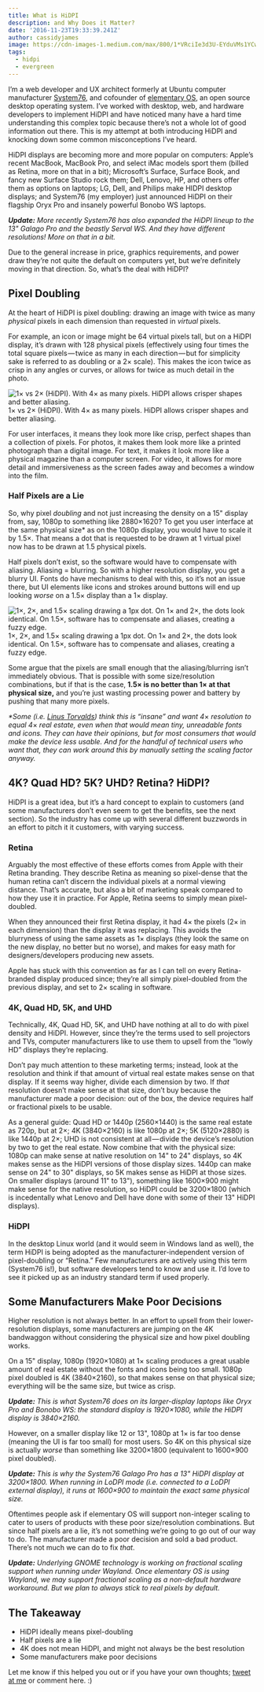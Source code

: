 ```yaml
---
title: What is HiDPI
description: and Why Does it Matter?
date: '2016-11-23T19:33:39.241Z'
author: cassidyjames
image: https://cdn-images-1.medium.com/max/800/1*VRciIe3d3U-EYduVMs1YCw.png
tags:
  - hidpi
  - evergreen
---
```


I’m a web developer and UX architect formerly at Ubuntu computer manufacturer [System76](https://system76.com), and cofounder of [elementary OS](https://elementary.io), an open source desktop operating system. I’ve worked with desktop, web, and hardware developers to implement HiDPI and have noticed many have a hard time understanding this complex topic because there’s not a whole lot of good information out there. This is my attempt at both introducing HiDPI and knocking down some common misconceptions I’ve heard.

HiDPI displays are becoming more and more popular on computers: Apple’s recent MacBook, MacBook Pro, and select iMac models sport them (billed as Retina, more on that in a bit); Microsoft’s Surface, Surface Book, and fancy new Surface Studio rock them; Dell, Lenovo, HP, and others offer them as options on laptops; LG, Dell, and Philips make HIDPI desktop displays; and System76 (my employer) just announced HiDPI on their flagship Oryx Pro and insanely powerful Bonobo WS laptops.

**_Update:_** _More recently System76 has also expanded the HiDPI lineup to the 13" Galago Pro and the beastly Serval WS. And they have different resolutions! More on that in a bit._

Due to the general increase in price, graphics requirements, and power draw they’re not quite the default on computers yet, but we’re definitely moving in that direction. So, what’s the deal with HiDPI?

## Pixel Doubling

At the heart of HiDPI is pixel doubling: drawing an image with twice as many _physical_ pixels in each dimension than requested in _virtual_ pixels.

For example, an icon or image might be 64 virtual pixels tall, but on a HiDPI display, it’s drawn with 128 physical pixels (effectively using four times the total square pixels — twice as many in each direction — but for simplicity sake is referred to as doubling or a 2× scale). This makes the icon twice as crisp in any angles or curves, or allows for twice as much detail in the photo.

![1× vs 2× (HiDPI). With 4× as many pixels. HiDPI allows crisper shapes and better aliasing.](https://cdn-images-1.medium.com/max/800/1*VRciIe3d3U-EYduVMs1YCw.png)
1× vs 2× (HiDPI). With 4× as many pixels. HiDPI allows crisper shapes and better aliasing.

For user interfaces, it means they look more like crisp, perfect shapes than a collection of pixels. For photos, it makes them look more like a printed photograph than a digital image. For text, it makes it look more like a physical magazine than a computer screen. For video, it allows for more detail and immersiveness as the screen fades away and becomes a window into the film.

### Half Pixels are a Lie

So, why pixel _doubling_ and not just increasing the density on a 15" display from, say, 1080p to something like 2880×1620? To get you user interface at the same physical size\* as on the 1080p display, you would have to scale it by 1.5×. That means a dot that is requested to be drawn at 1 virtual pixel now has to be drawn at 1.5 physical pixels.

Half pixels don’t exist, so the software would have to compensate with aliasing. Aliasing = blurring. So with a higher resolution display, you get a blurry UI. Fonts do have mechanisms to deal with this, so it’s not an issue there, but UI elements like icons and strokes around buttons will end up looking _worse_ on a 1.5× display than a 1× display.

![1×, 2×, and 1.5× scaling drawing a 1px dot. On 1× and 2×, the dots look identical. On 1.5×, software has to compensate and aliases, creating a fuzzy edge.](https://cdn-images-1.medium.com/max/2560/1*-7KPTGz-RnHS_EWl27-DTg.png)
1×, 2×, and 1.5× scaling drawing a 1px dot. On 1× and 2×, the dots look identical. On 1.5×, software has to compensate and aliases, creating a fuzzy edge.

Some argue that the pixels are small enough that the aliasing/blurring isn’t immediately obvious. That is possible with some size/resolution combinations, but if that is the case, **1.5× is no better than 1× at that physical size,** and you’re just wasting processing power and battery by pushing that many more pixels.

_\*Some (i.e._ [_Linus Torvalds_](https://plus.google.com/+LinusTorvalds/posts/d7nfnWSXjfD?sfc=true)_) think this is “insane” and want 4_× _resolution to equal 4_× _real estate, even when that would mean tiny, unreadable fonts and icons. They can have their opinions, but for most consumers that would make the device less usable. And for the handful of technical users who want that, they can work around this by manually setting the scaling factor anyway._

## 4K? Quad HD? 5K? UHD? Retina? HiDPI?

HiDPI is a great idea, but it’s a hard concept to explain to customers (and some manufacturers don’t even seem to get the benefits, see the next section). So the industry has come up with several different buzzwords in an effort to pitch it it customers, with varying success.

### Retina

Arguably the most effective of these efforts comes from Apple with their Retina branding. They describe Retina as meaning so pixel-dense that the human retina can’t discern the individual pixels at a normal viewing distance. That’s accurate, but also a bit of marketing speak compared to how they use it in practice. For Apple, Retina seems to simply mean pixel-doubled.

When they announced their first Retina display, it had 4× the pixels (2× in each dimension) than the display it was replacing. This avoids the blurryness of using the same assets as 1× displays (they look the same on the new display, no better but no worse), and makes for easy math for designers/developers producing new assets.

Apple has stuck with this convention as far as I can tell on every Retina-branded display produced since; they’re all simply pixel-doubled from the previous display, and set to 2× scaling in software.

### 4K, Quad HD, 5K, and UHD

Technically, 4K, Quad HD, 5K, and UHD have nothing at all to do with pixel density and HiDPI. However, since they’re the terms used to sell projectors and TVs, computer manufacturers like to use them to upsell from the “lowly HD” displays they’re replacing.

Don’t pay much attention to these marketing terms; instead, look at the resolution and think if that amount of virtual real estate makes sense on that display. If it seems way higher, divide each dimension by two. If _that_ resolution doesn’t make sense at that size, don’t buy because the manufacturer made a poor decision: out of the box, the device requires half or fractional pixels to be usable.

As a general guide: Quad HD or 1440p (2560×1440) is the same real estate as 720p, but at 2×; 4K (3840×2160) is like 1080p at 2×; 5K (5120×2880) is like 1440p at 2×; UHD is not consistent at all — divide the device’s resolution by two to get the real estate. Now combine that with the physical size: 1080p can make sense at native resolution on 14" to 24" displays, so 4K makes sense as the HiDPI versions of those display sizes. 1440p can make sense on 24" to 30" displays, so 5K makes sense as HiDPI at those sizes. On smaller displays (around 11" to 13"), something like 1600×900 might make sense for the native resolution, so HiDPI could be 3200×1800 (which is incedentally what Lenovo and Dell have done with some of their 13" HiDPI displays).

### HiDPI

In the desktop Linux world (and it would seem in Windows land as well), the term HiDPI is being adopted as the manufacturer-independent version of pixel-doubling or “Retina.” Few manufacturers are actively using this term (System76 is!), but software developers tend to know and use it. I’d love to see it picked up as an industry standard term if used properly.

## Some Manufacturers Make Poor Decisions

Higher resolution is not always better. In an effort to upsell from their lower-resolution displays, some manufacturers are jumping on the 4K bandwaggon without considering the physical size and how pixel doubling works.

On a 15" display, 1080p (1920×1080) at 1× scaling produces a great usable amount of real estate without the fonts and icons being too small. 1080p pixel doubled is 4K (3840×2160), so that makes sense on that physical size; everything will be the same size, but twice as crisp.

**_Update:_** _This is what System76 does on its larger-display laptops like Oryx Pro and Bonobo WS: the standard display is 1920×1080, while the HiDPI display is 3840×2160._

However, on a smaller display like 12 or 13", 1080p at 1× is far too dense (meaning the UI is far too small) for most users. So 4K on this physical size is actually _worse_ than something like 3200×1800 (equivalent to 1600×900 pixel doubled).

**_Update:_** _This is why the System76 Galago Pro has a 13" HiDPI display at 3200×1800. When running in LoDPI mode (i.e. connected to a LoDPI external display), it runs at 1600×900 to maintain the exact same physical size._

Oftentimes people ask if elementary OS will support non-integer scaling to cater to users of products with these poor size/resolution combinations. But since half pixels are a lie, it’s not something we’re going to go out of our way to do. The manufacturer made a poor decision and sold a bad product. There’s not much we can do to fix _that_.

**_Update:_** _Underlying GNOME technology is working on fractional scaling support when running under Wayland. Once elementary OS is using Wayland, we may support fractional scaling as a non-default hardware workaround. But we plan to always stick to real pixels by default._

## The Takeaway

*   HiDPI ideally means pixel-doubling
*   Half pixels are a lie
*   4K does not mean HiDPI, and might not always be the best resolution
*   Some manufacturers make poor decisions

Let me know if this helped you out or if you have your own thoughts; [tweet at me](https://twitter.com/cassidyjames) or comment here. :)

